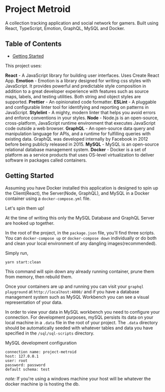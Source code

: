 # Project Metroid

A collection tracking application and social network for gamers. Built using React, TypeScript, Emotion, GraphQL, MySQL and Docker.

## Table of Contents
- [Getting Started](#getting-started)

This project uses:

**React** - A JavaScript library for building user interfaces. Uses Create React App.
**Emotion** - Emotion is a library designed for writing css styles with JavaScript. It provides powerful and predictable style composition in addition to a great developer experience with features such as source maps, labels, and testing utilities. Both string and object styles are supported.
**Prettier** - An opinionated code formatter.
**ESLint** - A pluggable and configurable linter tool for identifying and reporting on patterns in JavaScript.
**Stylelint** - A mighty, modern linter that helps you avoid errors and enforce conventions in your styles.
**Node** - Node.js is an open-source, cross-platform, JavaScript runtime environment that executes JavaScript code outside a web browser.
**GraphQL** - An open-source data query and manipulation language for APIs, and a runtime for fulfilling queries with existing data. GraphQL was developed internally by Facebook in 2012 before being publicly released in 2015. 
**MySQL** - MySQL is an open-source relational database management system. 
**Docker** - Docker is a set of platform as a service products that uses OS-level virtualization to deliver software in packages called containers. 

## Getting Started

Assuming you have Docker installed this application is designed to spin up the Client(React), the Server(Node, GraphQL), and MySQL in a Docker container using a `docker-compose.yml` file.

Let's spin them up!

At the time of writing this only the MySQL Database and GraphQL Server are hooked up together.

In the root of the project, in the `package.json` file, you'll find three scripts.  You can `docker-compose up` or `docker-compose down` individually or do both and clean your local environment of any dangling images(recommended).

Simply run, 
```
yarn start:clean
```

This command will spin down any already running container, prune them from memory, then rebuild them. 

Once your containers are up and running you can visit your `graphql playground` at `http://localhost:4000/` and if you have a database management system such as MySQL Workbench you can see a visual representation of your data.

In order to view your data in MySQL workbench you need to configure your connection.  For development purposes, mySQL persists its data on your local machine in a `.data` file in the root of your project.  The `.data` directory should be automatically seeded with whatever tables and data you have specified in the `/sql/sql-scripts` directory.

MySQL development configuration
```
connection name: project-metroid
host: 127.0.0.1
user: root
password: password
default schema: test
```

_note:_ If you're using a windows machine your host will be whatever the docker machine ip is hosting the db.

